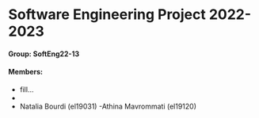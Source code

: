 # Software Engineering Project 2022-2023

#### Group: SoftEng22-13

#### Members: 

- fill...
-
- Natalia Bourdi (el19031)
-Athina Mavrommati (el19120)
